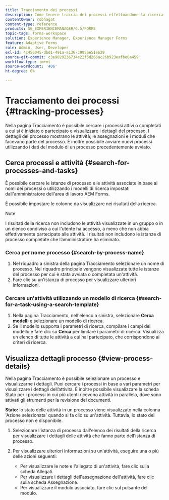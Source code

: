 ```yaml
---
title: Tracciamento dei processi
description: Come tenere traccia dei processi effettuandone la ricerca e visualizzandone i dettagli.
contentOwner: robhagat
content-type: reference
products: SG_EXPERIENCEMANAGER/6.5/FORMS
topic-tags: forms-workspace
solution: Experience Manager, Experience Manager Forms
feature: Adaptive Forms
role: Admin, User, Developer
exl-id: 4c456045-dbd1-491a-a136-3995ae51e629
source-git-commit: c3e9029236734e22f5d266ac26b923eafbe0a459
workflow-type: tm+mt
source-wordcount: '406'
ht-degree: 0%

---
```


# Tracciamento dei processi {#tracking-processes}

Nella pagina Tracciamento è possibile cercare i processi attivi o completati a cui si è iniziato o partecipato e visualizzare i dettagli del processo. I dettagli del processo mostrano le attività, le assegnazioni e i moduli che facevano parte del processo. È inoltre possibile avviare nuovi processi utilizzando i dati del modulo di un processo precedentemente avviato.

## Cerca processi e attività {#search-for-processes-and-tasks}

È possibile cercare le istanze di processo e le attività associate in base ai nomi dei processi o utilizzando i modelli di ricerca impostati dall&#39;amministratore dell&#39;area di lavoro AEM Forms.

È possibile impostare le colonne da visualizzare nei risultati della ricerca.

>[!NOTE]
>
>I risultati della ricerca non includono le attività visualizzate in un gruppo o in un elenco condiviso a cui l&#39;utente ha accesso, a meno che non abbia effettivamente partecipato alle attività. I risultati non includono le istanze di processo completate che l’amministratore ha eliminato.

### Cerca per nome processo {#search-by-process-name}

1. Nel riquadro a sinistra della pagina Tracciamento selezionare un nome di processo. Nel riquadro principale vengono visualizzate tutte le istanze del processo per cui è stata avviata o completata un&#39;attività.
1. Fare clic su un&#39;istanza di processo per visualizzare ulteriori informazioni.

### Cercare un&#39;attività utilizzando un modello di ricerca {#search-for-a-task-using-a-search-template}

1. Nella pagina Tracciamento, nell&#39;elenco a sinistra, selezionare **Cerca modelli** e selezionare un modello di ricerca.
1. Se il modello supporta i parametri di ricerca, compilare i campi del modello e fare clic su **Cerca** per limitare i parametri di ricerca. Visualizza un elenco di tutte le attività a cui hai partecipato, che corrispondono ai criteri di ricerca.

## Visualizza dettagli processo {#view-process-details}

Nella pagina Tracciamento è possibile selezionare un processo e visualizzarne i dettagli. Puoi cercare i processi in base a vari parametri per visualizzare i dettagli dell’attività. È inoltre possibile visualizzare la scheda Stato per i processi in cui più utenti ricevono attività in parallelo, dove sono attivati gli strumenti per la revisione dei documenti.

**Stato:** lo stato delle attività in un processo viene visualizzato nella colonna &#39;Azione selezionata&#39; quando si fa clic su un&#39;attività. Tuttavia, lo stato del processo non è disponibile.

1. Selezionare l&#39;istanza di processo dall&#39;elenco dei risultati della ricerca per visualizzare i dettagli delle attività che fanno parte dell&#39;istanza di processo.
1. Per visualizzare ulteriori informazioni su un&#39;attività, eseguire una o più delle azioni seguenti:

   * Per visualizzare le note e l&#39;allegato di un&#39;attività, fare clic sulla scheda Allegati.
   * Per visualizzare i dettagli dell&#39;assegnazione dell&#39;attività, fare clic sulla scheda Assegnazione.
   * Per visualizzare il modulo associato, fare clic sul pulsante del modulo.
